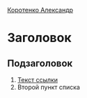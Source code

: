 
[Коротенко Александр](https://t.me/SaSaRnD)

# Заголовок

## Подзаголовок

1. [Текст ссылки](цель_ссылки)
1. Второй пункт списка
